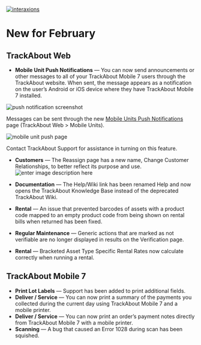 [![interaxions](https://supportkb.trackabout.com/Content/Resources/Images/IAX%202024%20graphic.png)](https://datacor.swoogo.com/interaxions24/begin)

# New for February


## TrackAbout Web

* **Mobile Unit Push Notifications** — You can now send announcements or other messages to all of your TrackAbout Mobile 7 users through the TrackAbout website. When sent, the message appears as a notification on the user’s Android or iOS device where they have TrackAbout Mobile 7 installed.
  
![push notification screenshot](https://supportkb.trackabout.com/Content/Resources/Images/image1433.png)

Messages can be sent through the new [Mobile Units Push Notifications](https://supportkb.trackabout.com/Content/Source/TAdotCOM-UG/MobileUnits/MobileUnitsPushNotifications.htm) page (TrackAbout Web > Mobile Units).

![mobile unit push page](https://supportkb.trackabout.com/Content/Resources/Images/image1422.png)

Contact TrackAbout Support for assistance in turning on this feature.


* **Customers** — The Reassign page has a new name, Change Customer Relationships, to better reflect its purpose and use.
![enter image description here](https://supportkb.trackabout.com/Content/Resources/Images/image1420.png)

* **Documentation** — The Help/Wiki link has been renamed Help and now opens the TrackAbout Knowledge Base instead of the deprecated TrackAbout Wiki. 
* **Rental** — An issue that prevented barcodes of assets with a product code mapped to an empty product code from being shown on rental bills when returned has been fixed.
* **Regular Maintenance** — Generic actions that are marked as not verifiable are no longer displayed in results on the Verification page.
* **Rental** —  Bracketed Asset Type Specific Rental Rates now calculate correctly when running a rental.


## TrackAbout Mobile 7

* **Print Lot Labels** — Support has been added to print additional fields.
* **Deliver / Service** — You can now print a summary of the payments you collected during the current day using TrackAbout Mobile 7 and a mobile printer. 
* **Deliver / Service** — You can now print an order’s payment notes directly from TrackAbout Mobile 7 with a mobile printer. 
* **Scanning** — A bug that caused an Error 1028 during scan has been squished. 
